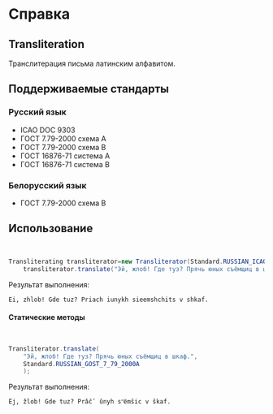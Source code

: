 # Справка
## Transliteration
Транслитерация письма латинским алфавитом.

## Поддерживаемые стандарты
### Русский язык
* ICAO DOC 9303
* ГОСТ 7.79-2000 схема A
* ГОСТ 7.79-2000 схема B
* ГОСТ 16876-71 система А
* ГОСТ 16876-71 система B

### Белорусский язык
* ГОСТ 7.79-2000 схема B

## Использование

```java


Transliterating transliterator=new Transliterator(Standard.RUSSIAN_ICAO_DOC_9303);
	transliterator.translate("Эй, жлоб! Где туз? Прячь юных съёмщиц в шкаф.");
```

Результат выполнения:
```
Ei, zhlob! Gde tuz? Priach iunykh sieemshchits v shkaf.
```

#### Статические методы

```java


Transliterator.translate(
	"Эй, жлоб! Где туз? Прячь юных съёмщиц в шкаф.",
	Standard.RUSSIAN_GOST_7_79_2000A
	);
```

Результат выполнения:
```
Èj, žlob! Gde tuz? Prâčʹ ûnyh sʺёmŝic v škaf.
```
